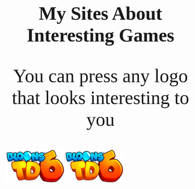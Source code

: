 <!DOCTYPE html>
<html>
<body>
</head>
<h1 style="font-family:Lucida Handwriting;font-size:50px;" align="center">My Sites About Interesting Games</h1>
<p style="font-family:Lucida Handwriting;font-size:50px;" align="center">You can press any logo that looks interesting to you</p>
<a href="https://github.com/Sites-Of-A-Gamer/BTD6/blob/main/README.md"> <img id="BTD6Logo" align="left" alt="Icon" height="90" src="https://github.com/Sites-Of-A-Gamer/BTD6/blob/main/BTD6Logo.jpg"></a>
<a href="https://github.com/Sites-Of-A-Gamer/BTD6/blob/main/README.md"> <img id="BTD6Logo" align="left" alt="Icon" height="90" "margin-top: 200em" src="https://github.com/Sites-Of-A-Gamer/BTD6/blob/main/BTD6Logo.jpg"></a>
